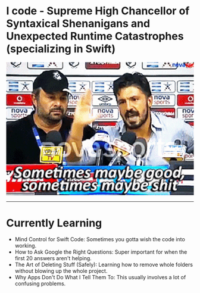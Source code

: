 # I code - Supreme High Chancellor of Syntaxical Shenanigans and Unexpected Runtime Catastrophes (specializing in Swift)



![Sometimes good, sometimes shit](sometimes-maybe-good.gif)

---

# Currently Learning

* Mind Control for Swift Code: Sometimes you gotta wish the code into working.
* How to Ask Google the Right Questions: Super important for when the first 20 answers aren't helping.
* The Art of Deleting Stuff (Safely): Learning how to remove whole folders without blowing up the whole project.
* Why Apps Don't Do What I Tell Them To: This usually involves a lot of confusing problems.
<!---
FahimU123/FahimU123 is a ✨ special ✨ repository because its `README.md` (this file) appears on your GitHub profile.
You can click the Preview link to take a look at your changes.
--->
